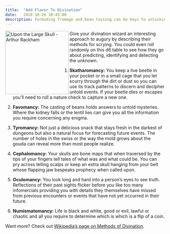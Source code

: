```yaml
---
title:  "Add Flavor To Divination"
date:   2018-10-26 10:45:00
description: Forboding fromage and bean tossing can be keys to unlocking mysteries
---
```


<img src="https://fantasyrobotfighter.github.io/assets/images/UponLargeSkull.jpg" alt="Upon the Large Skull - Arthur Rackham" width="200" align="left" style="text-align: left;"> Give your divination wizard an interesting approach to augury by describing their methods for scrying. You could even roll randomly on this d6 table to see how they go about predicting, identifying and detecting the unknown.  

1. **Skatharomancy:** You keep a live beetle in your pocket or in a small cage that you let scurry through the dirt or dust so you can use its track patterns to discern and decipher untold events. If your beetle dies or escapes you’ll need to roll a nature check to capture a new one.  

2. **Favomancy:** The casting of beans holds answers to untold mysteries. Where the kidney falls or the lentil lies can give you all the information you require concerning any enigma.  

3. **Tyromancy:** Not just a delicious snack that stays fresh in the darkest of dungeons but also a natural focus for forecasting future events. The number of holes in the swiss or the way the mold grows about the gouda can reveal more than most people realize.  

4. **Cephalomancy:** Your skulls are bone maps that when traversed by the tips of your fingers tell tales of what was and what could be. You can pry across telling scalps or keep an extra skull hanging from your belt whose flapping jaw bespeaks prophecy when called upon.  

5. **Oculomancy:** You look long and hard into a person’s eyes to see truth. Reflections of their past sights flicker before you like too many infomercials providing you with details they themselves have missed from previous encounters or events that have not yet occurred in their future.  

6. **Numismatomancy:** Life is black and white, good or evil, lawful or chaotic and all you require to determine which is which is a flip of a coin.  

Want more? Check out [Wikipedia’s page on Methods of Divination](https://en.wikipedia.org/wiki/Methods_of_divination). 



[jekyll-gh]: https://github.com/mojombo/jekyll
[jekyll]:    http://jekyllrb.com
